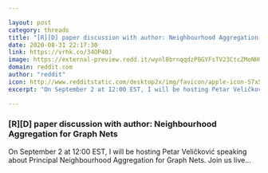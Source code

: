 ```yaml
---

layout: post
category: threads
title: "[R][D] paper discussion with author: Neighbourhood Aggregation for Graph Nets"
date: 2020-08-31 22:17:30
link: https://vrhk.co/34OP4OJ
image: https://external-preview.redd.it/wynl8brnqqdzPBGYFsTV23CtcZMoNHUrpvWr3CS5Ui0.jpg?width=480&height=251.308900524&auto=webp&crop=480:251.308900524,smart&s=755f5bf90df1f241688449a1874a06ab588608a1
domain: reddit.com
author: "reddit"
icon: http://www.redditstatic.com/desktop2x/img/favicon/apple-icon-57x57.png
excerpt: "On September 2 at 12:00 EST, I will be hosting Petar Veličković speaking about Principal Neighbourhood Aggregation for Graph Nets. Join us live..."

---
```


### [R][D] paper discussion with author: Neighbourhood Aggregation for Graph Nets

On September 2 at 12:00 EST, I will be hosting Petar Veličković speaking about Principal Neighbourhood Aggregation for Graph Nets. Join us live...